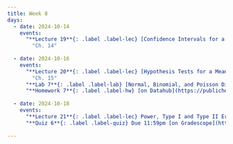 ```yaml
---
title: Week 8
days:
  - date: 2024-10-14
    events:
      "**Lecture 19**{: .label .label-lec} [Confidence Intervals for a Mean with Known Standard Deviation](https://ph142-ucb.github.io/fa24/src/lec/Lec19_Intro-to-inference.html) [(Recording)](https://berkeley.zoom.us/rec/share/L9FTmiN6ugGeHhd6FeH_KDDPewJL5vc0VBPalTqnvQjLn39GPRe43h4SbOSL4hiv.G0B_3ts5tC3-he1r)":
        "Ch. 14"
        
  - date: 2024-10-16
    events:
      "**Lecture 20**{: .label .label-lec} [Hypothesis Tests for a Mean with Known Standard Deviation](https://ph142-ucb.github.io/fa24/src/lec/Lec20_Hypothesis-testing.html) [(Recording)](https://berkeley.zoom.us/rec/share/x0DdPGhjUhoGaAb-wVcoxABEHRVvQK3B3jHUMG6bQtAzF6Rk4w2wiBMRSjIxHWZW.t1NN5meIFwqpFi7q)": 
        "Ch. 15"
      "**Lab 7**{: .label .label-lab} [Normal, Binomial, and Poisson Distribution](https://publichealth.datahub.berkeley.edu/hub/user-redirect/git-pull?repo=https%3A%2F%2Fgithub.com%2Fph142-ucb%2Fph142-fa24&urlpath=rstudio%2F&branch=main) (Due Oct 18th)":
      "**Homework 7**{: .label .label-hw} [on Datahub](https://publichealth.datahub.berkeley.edu/hub/user-redirect/git-pull?repo=https%3A%2F%2Fgithub.com%2Fph142-ucb%2Fph142-fa24&urlpath=rstudio%2F&branch=main)":
      
  - date: 2024-10-18
    events:
      "**Lecture 21**{: .label .label-lec} Power, Type I and Type II Error, Sample Size ":
      "**Quiz 6**{: .label .label-quiz} Due 11:59pm [on Gradescope](https://www.gradescope.com/courses/833518)":
      
---
```

